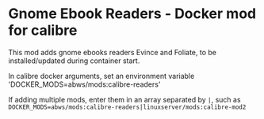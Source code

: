 # Gnome Ebook Readers - Docker mod for calibre

This mod adds gnome ebooks readers Evince and Foliate, to be installed/updated during container start.

In calibre docker arguments, set an environment variable 'DOCKER_MODS=abws/mods:calibre-readers'

If adding multiple mods, enter them in an array separated by `|`, such as `DOCKER_MODS=abws/mods:calibre-readers|linuxserver/mods:calibre-mod2`
